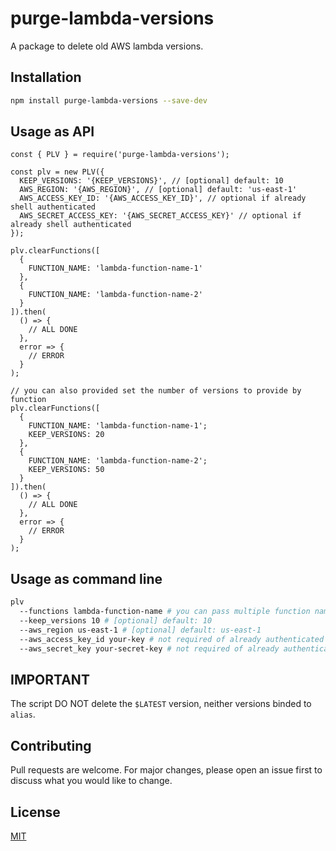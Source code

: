 # purge-lambda-versions
A package to delete old AWS lambda versions.

## Installation

```bash
npm install purge-lambda-versions --save-dev
```

## Usage as API
```node
const { PLV } = require('purge-lambda-versions');

const plv = new PLV({
  KEEP_VERSIONS: '{KEEP_VERSIONS}', // [optional] default: 10
  AWS_REGION: '{AWS_REGION}', // [optional] default: 'us-east-1'
  AWS_ACCESS_KEY_ID: '{AWS_ACCESS_KEY_ID}', // optional if already shell authenticated
  AWS_SECRET_ACCESS_KEY: '{AWS_SECRET_ACCESS_KEY}' // optional if already shell authenticated
});

plv.clearFunctions([
  {
    FUNCTION_NAME: 'lambda-function-name-1'
  },
  {
    FUNCTION_NAME: 'lambda-function-name-2'
  }
]).then(
  () => {
    // ALL DONE
  }, 
  error => {
    // ERROR
  }
);

// you can also provided set the number of versions to provide by function
plv.clearFunctions([
  {
    FUNCTION_NAME: 'lambda-function-name-1';
    KEEP_VERSIONS: 20
  },
  {
    FUNCTION_NAME: 'lambda-function-name-2';
    KEEP_VERSIONS: 50
  }
]).then(
  () => {
    // ALL DONE
  }, 
  error => {
    // ERROR
  }
);
```

## Usage as command line

```bash
plv 
  --functions lambda-function-name # you can pass multiple function names separated with comma (DO NOT PUT SPACES BETWEEN FUNCTION NAMES)
  --keep_versions 10 # [optional] default: 10
  --aws_region us-east-1 # [optional] default: us-east-1
  --aws_access_key_id your-key # not required of already authenticated within terminal
  --aws_secret_key your-secret-key # not required of already authenticated within terminal
```

## IMPORTANT
The script DO NOT delete the `$LATEST` version, neither versions binded to `alias`.

## Contributing
Pull requests are welcome. For major changes, please open an issue first to discuss what you would like to change.

## License
[MIT](https://choosealicense.com/licenses/mit/)

